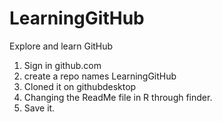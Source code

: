 # LearningGitHub
Explore and learn GitHub

1. Sign in github.com
2. create a repo names LearningGitHub
3. Cloned it on githubdesktop
4. Changing the ReadMe file in R through finder.
5. Save it.

